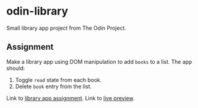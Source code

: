 # odin-library

Small library app project from The Odin Project.

## Assignment

Make a library app using DOM manipulation to add `books` to a list. The app should:

1. Toggle `read` state from each book.
2. Delete `book` entry from the list.

Link to [library app assignment](https://www.theodinproject.com/lessons/node-path-javascript-library).
Link to [live preview]().
